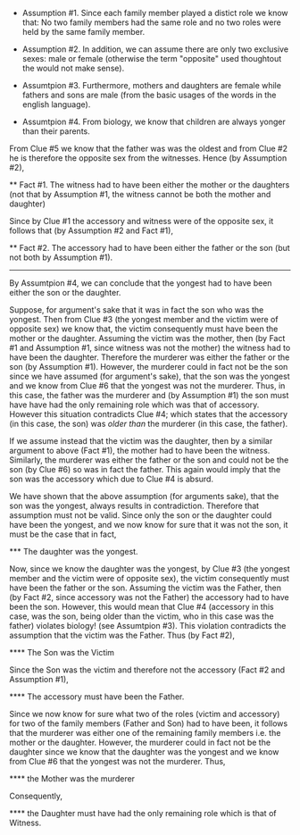 * Assumption #1. Since each family member played a distict role we know that: No two family members had the same role and no two roles were held by the same family member.

* Assumption #2. In addition, we can assume there are only two exclusive sexes: male or female (otherwise the term "opposite" used thoughtout the would not make sense).

* Assumtpion #3. Furthermore, mothers and daughters are female while fathers and sons are male (from the basic usages of the words in the english language).

* Assumtpion #4. From biology, we know that children are always yonger than their parents. 
  
From Clue #5 we know that the father was was the oldest and from Clue #2 he is therefore the opposite sex from the witnesses. Hence (by Assumption #2),

** Fact #1. The witness had to have been either the mother or the daughters (not that by Assumption #1, the witness cannot be both the mother and daughter)

Since by Clue #1 the accessory and witness were of the opposite sex, it follows that (by Assumption #2 and Fact #1),

** Fact #2. The accessory had to have been either the father or the son (but not both by Assumption #1).

---
  
By Assumtpion #4, we can conclude that the yongest had to have been either the son or the daughter. 

Suppose, for argument's sake that it was in fact the son who was the yongest. Then from Clue #3 (the yongest member and the victim were of opposite sex) we know that, the victim consequently must have been the mother or the daughter.
Assuming the victim was the mother, then (by Fact #1 and Assumption #1, since witness was not the mother) the witness had to have been the daughter. Therefore the murderer was either the father or the son (by Assumption #1). However, the murderer could in fact not be the son since we have assumed (for argument's sake), that the son was the yongest and we know from Clue #6 that the yongest was not the murderer. Thus, in this case, the father was the murderer and (by Assumption #1) the son must have have had the only remaining role  which was that of accessory. However this situation contradicts Clue #4; which states that the accessory (in this case, the son) was *older than* the murderer (in this case, the father).

If we assume instead that the victim was the daughter, then by a similar argument to above (Fact #1), the mother had to have been the witness. Similarly, the murderer was either the father or the son and could not be the son (by Clue #6) so was in fact the father. This again would imply that the son was the accessory which due to Clue #4 is absurd.

We have shown that the above assumption (for arguments sake), that the son was the yongest, always results in contradiction. Therefore that assumption must not be valid. Since only the son or the daughter could have been the yongest, and we now know for sure that it was not the son, it must be the case that in fact, 

*** The daughter was the yongest.

Now, since we know the daughter was the yongest, by Clue #3 (the yongest member and the victim were of opposite sex), the victim consequently must have been the father or the son. 
Assuming the victim was the Father, then (by Fact #2, since accessory was not the Father) the accessory had to have been the son. However, this would mean that Clue #4 (accessory in this case, was the son, being older than the victim, who in this case was the father) violates biology! (see Assumtpion #3). This violation contradicts the assumption that the victim was the Father. Thus (by Fact #2),

**** The Son was the Victim

Since the Son was the victim and therefore not the accessory (Fact #2 and Assumption #1),

**** The accessory must have been the Father. 

Since we now know for sure what two of the roles (victim and accessory) for two of the family members (Father and Son) had to have been, it follows that the murderer was either one of the remaining family members i.e. the mother or the daughter. However, the murderer could in fact not be the daughter since we know that the daughter was the yongest and we know from Clue #6 that the yongest was not the murderer. Thus, 

**** the Mother was the murderer

Consequently, 

**** the Daughter must have had the only remaining role which is that of Witness.



